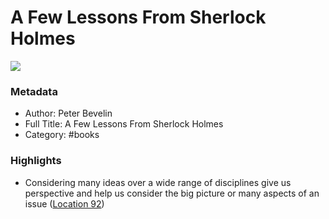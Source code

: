 # A Few Lessons From Sherlock Holmes

![](https://images-na.ssl-images-amazon.com/images/I/31voXsdGgFL._SL200_.jpg)

### Metadata

- Author: Peter Bevelin
- Full Title: A Few Lessons From Sherlock Holmes
- Category: #books

### Highlights

- Considering many ideas over a wide range of disciplines give us perspective and help us consider the big picture or many aspects of an issue ([Location 92](https://readwise.io/to_kindle?action=open&asin=B00DMGK97I&location=92))
